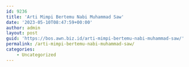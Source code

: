 ```yaml
---
id: 9236
title: 'Arti Mimpi Bertemu Nabi Muhammad Saw'
date: '2023-05-10T08:47:59+00:00'
author: admin
layout: post
guid: 'https://bos.awn.biz.id/arti-mimpi-bertemu-nabi-muhammad-saw/'
permalink: /arti-mimpi-bertemu-nabi-muhammad-saw/
categories:
    - Uncategorized
---
```


